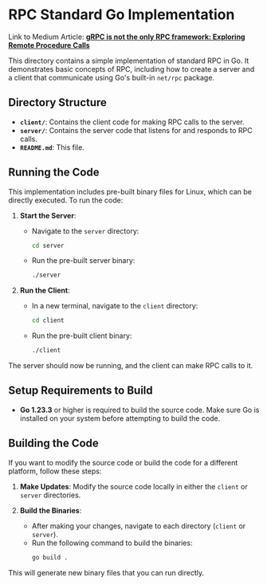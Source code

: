 # RPC Standard Go Implementation

Link to Medium Article: [**gRPC is not the only RPC framework: Exploring Remote Procedure Calls**](#link-to-article-1)

This directory contains a simple implementation of standard RPC in Go. It demonstrates basic concepts of RPC, including how to create a server and a client that communicate using Go's built-in `net/rpc` package.

## Directory Structure

- **`client/`**: Contains the client code for making RPC calls to the server.
- **`server/`**: Contains the server code that listens for and responds to RPC calls.
- **`README.md`**: This file.

## Running the Code

This implementation includes pre-built binary files for Linux, which can be directly executed. To run the code:

1. **Start the Server**:

   - Navigate to the `server` directory:
     ```bash
     cd server
     ```
   - Run the pre-built server binary:
     ```bash
     ./server
     ```

2. **Run the Client**:
   - In a new terminal, navigate to the `client` directory:
     ```bash
     cd client
     ```
   - Run the pre-built client binary:
     ```bash
     ./client
     ```

The server should now be running, and the client can make RPC calls to it.

## Setup Requirements to Build

- **Go 1.23.3** or higher is required to build the source code. Make sure Go is installed on your system before attempting to build the code.

## Building the Code

If you want to modify the source code or build the code for a different platform, follow these steps:

1. **Make Updates**: Modify the source code locally in either the `client` or `server` directories.

2. **Build the Binaries**:
   - After making your changes, navigate to each directory (`client` or `server`).
   - Run the following command to build the binaries:
     ```bash
     go build .
     ```

This will generate new binary files that you can run directly.
